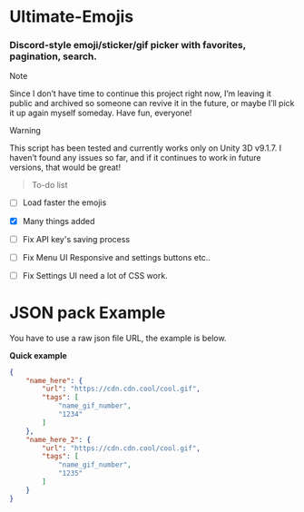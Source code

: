 # Ultimate-Emojis
### Discord-style emoji/sticker/gif picker with favorites, pagination, search.

> [!NOTE]
> Since I don’t have time to continue this project right now, I’m leaving it public and archived so someone can revive it in the future, or maybe I’ll pick it up again myself someday. Have fun, everyone!

> [!WARNING]
> This script has been tested and currently works only on Unity 3D v9.1.7. I haven’t found any issues so far, and if it continues to work in future versions, that would be great!

> To-do list
- [ ] Load faster the emojis
- [X] Many things added
- [ ] Fix API key's saving process
- [ ] Fix Menu UI Responsive and settings buttons etc..
- [ ] Fix Settings UI need a lot of CSS work.


# JSON pack Example
You have to use a raw json file URL, the example is below.

**Quick example**
```json
{
    "name_here": {
        "url": "https://cdn.cdn.cool/cool.gif",
        "tags": [
            "name_gif_number",
            "1234"
        ]
    },
    "name_here_2": {
        "url": "https://cdn.cdn.cool/cool.gif",
        "tags": [
            "name_gif_number",
            "1235"
        ]
    }
}
```
